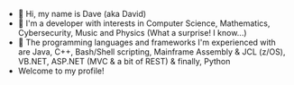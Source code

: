 - 👋 Hi, my name is Dave (aka David)
- 👀 I'm a developer with interests in Computer Science, Mathematics, Cybersecurity, Music and Physics (What a surprise! I know...)
- 🌱 The programming languages and frameworks I'm experienced with are Java, C++, Bash/Shell scripting, Mainframe Assembly & JCL (z/OS), VB.NET, ASP.NET (MVC & a bit of REST) & finally, Python
- Welcome to my profile!
<!---
dave0196/dave0196 is a ✨ special ✨ repository because its `README.md` (this file) appears on your GitHub profile.
You can click the Preview link to take a look at your changes.
--->
